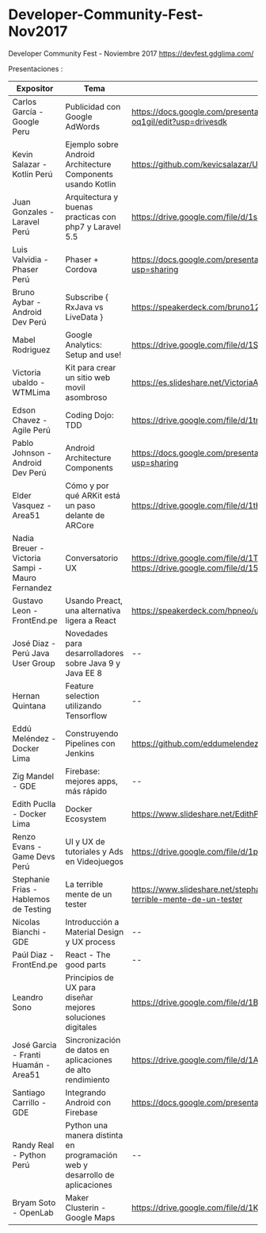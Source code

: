 # Developer-Community-Fest-Nov2017
Developer Community Fest - Noviembre 2017 https://devfest.gdglima.com/

Presentaciones :

Expositor | Tema  | Presentación 
------------ | ------------- | ------------- 
Carlos García - Google Peru   | Publicidad con Google AdWords | https://docs.google.com/presentation/d/1KCEIakTxwIMCX_TaUo0pJbQA5jTEAT2wOPVy-oq1giI/edit?usp=drivesdk
Kevin Salazar - Kotlin Perú  | Ejemplo sobre Android Architecture Components usando Kotlin | https://github.com/kevicsalazar/UpLabs-Kotlin/tree/Architecture-Components
Juan Gonzales - Laravel Perú  | Arquitectura y buenas practicas con php7 y Laravel 5.5 | https://drive.google.com/file/d/1snaPQjYwQIO-4y3j7FiH4mSDKGB6P6Mf/view?usp=sharing
Luis Valvidia - Phaser Perú  | Phaser + Cordova | https://docs.google.com/presentation/d/1282fx_iIxZiB0iAT0GBsBA9gy7R02ZW4jxSBx0IDB1E/edit?usp=sharing
Bruno Aybar - Android Dev Perú  | Subscribe { RxJava vs LiveData } | https://speakerdeck.com/bruno125/subscribe-rxjava-vs-livedata
Mabel Rodriguez | Google Analytics: Setup and use!| https://drive.google.com/file/d/1SrcxRZif2NXAsJTrxGp9WSzsFN_P327W/view?usp=sharing
Victoria ubaldo - WTMLima | Kit para crear un sitio web movil asombroso| https://es.slideshare.net/VictoriaAlejandraUba/kit-para-crear-un-sitio-web-mvil-asombroso 
Edson Chavez - Agile Perú | Coding Dojo: TDD| https://drive.google.com/file/d/1tm5iRptP_RLpYmZkFPtFpiIe1acz9rGM/view?usp=sharing
Pablo Johnson - Android Dev Perú | Android Architecture Components | https://docs.google.com/presentation/d/1mVVXtD4qdAxzawpNE2ebs5shlonIyynPt7x3n1ehaZ8/edit?usp=sharing
Elder Vasquez - Area51 | Cómo y por qué ARKit está un paso delante de ARCore | https://drive.google.com/file/d/1tHu0_G4v4Wk7k-x-Imc1BGVddWjYfcuV/view?usp=sharing
Nadia Breuer - Victoria Sampi - Mauro Fernandez | Conversatorio UX | https://drive.google.com/file/d/1TWaz9Me0k79ZsZEtzldfKDSWYfCUFf3Y/view?usp=sharing https://drive.google.com/file/d/158Pu_uV_24lv92gaFcKr_i5MMovuoldY/view?usp=sharing
Gustavo Leon - FrontEnd.pe | Usando Preact, una alternativa ligera a React| https://speakerdeck.com/hpneo/usando-preact-una-alternativa-ligera-a-react
José Diaz - Perú Java User Group | Novedades para desarrolladores sobre Java 9 y Java EE 8| --
Hernan Quintana | Feature selection utilizando Tensorflow | --
Eddú Meléndez - Docker Lima| Construyendo Pipelines con Jenkins | https://github.com/eddumelendez/devfest-2017-jenkinsci
Zig Mandel - GDE| Firebase: mejores apps, más rápido| --
Edith Puclla - Docker Lima | Docker Ecosystem| https://www.slideshare.net/EdithPuclla/gdglima-dockerecosystem-82718836
Renzo Evans - Game Devs Perú | UI y UX de tutoriales y Ads en Videojuegos| https://drive.google.com/file/d/1pEB2ctEz9XSofJTj5x4RMrDZZ3h07hWs/view?usp=sharing
Stephanie Frias - Hablemos de Testing |La terrible mente de un tester| https://www.slideshare.net/stephaniefriasz/la-terrible-mente-de-un-tester/stephaniefriasz/la-terrible-mente-de-un-tester
Nicolas Bianchi - GDE |Introducción a Material Design y UX process| --
Paúl Diaz - FrontEnd.pe |React - The good parts| --
Leandro Sono | Principios de UX para diseñar mejores soluciones digitales | https://drive.google.com/file/d/1BjyXx6BDWZSO6i8szvwiDze9iHxiKWMK/view?usp=sharing
José Garcia - Franti Huamán - Area51 | Sincronización de datos en aplicaciones de alto rendimiento | https://drive.google.com/file/d/1A_JDkZIS5plO79nYf5Jnsv-Vjlk70P_6/view?usp=sharing
Santiago Carrillo - GDE | Integrando Android con Firebase | https://docs.google.com/presentation/d/1O3wybz9xDP5BfvNRARp1Es6vte7SljXUJxVDGTkjcBk
Randy Real - Python Perú | Python una manera distinta en programación web y desarrollo de aplicaciones | --
Bryam Soto - OpenLab | Maker Clusterin - Google Maps | https://drive.google.com/file/d/1KNEHfJVa_3nqFUy5VzA_mvXfuoxXf3YA/view?usp=sharing
